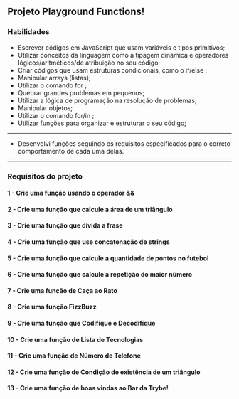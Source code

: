 ## Projeto Playground Functions!

### Habilidades

- Escrever códigos em JavaScript que usam variáveis e tipos primitivos;
- Utilizar conceitos da linguagem como a tipagem dinâmica e operadores lógicos/aritméticos/de atribuição no seu código;
- Criar códigos que usam estruturas condicionais, como o if/else ;
- Manipular arrays (listas);
- Utilizar o comando for ;
- Quebrar grandes problemas em pequenos;
- Utilizar a lógica de programação na resolução de problemas;
- Manipular objetos;
- Utilizar o comando for/in ;
- Utilizar funções para organizar e estruturar o seu código;

---
- Desenvolvi funções seguindo os requisitos especificados para o correto comportamento de cada uma delas.
---
### Requisitos do projeto

#### 1 - Crie uma função usando o operador &&

#### 2 - Crie uma função que calcule a área de um triângulo 

#### 3 - Crie uma função que divida a frase

#### 4 - Crie uma função que use concatenação de strings

#### 5 - Crie uma função que calcule a quantidade de pontos no futebol

#### 6 - Crie uma função que calcule a repetição do maior número

#### 7 - Crie uma função de Caça ao Rato

#### 8 - Crie uma função FizzBuzz

#### 9 - Crie uma função que Codifique e Decodifique

#### 10 - Crie uma função de Lista de Tecnologias

#### 11 - Crie uma função de Número de Telefone

#### 12 - Crie uma função de Condição de existência de um triângulo

#### 13 - Crie uma função de boas vindas ao Bar da Trybe!

